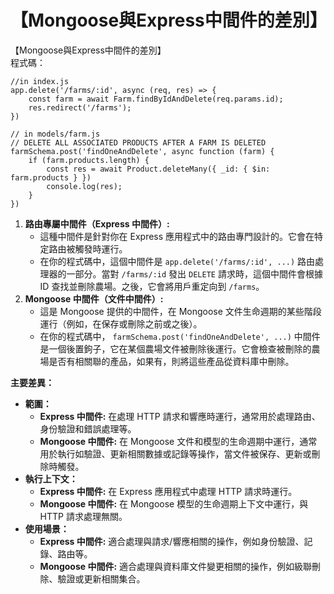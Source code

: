 # 【Mongoose與Express中間件的差別】   
【Mongoose與Express中間件的差別】   
程式碼：   
```
//in index.js
app.delete('/farms/:id', async (req, res) => {
    const farm = await Farm.findByIdAndDelete(req.params.id);
    res.redirect('/farms');
})

// in models/farm.js
// DELETE ALL ASSOCIATED PRODUCTS AFTER A FARM IS DELETED
farmSchema.post('findOneAndDelete', async function (farm) {
    if (farm.products.length) {
        const res = await Product.deleteMany({ _id: { $in: farm.products } })
        console.log(res);
    }
})

```
1. **路由專屬中間件（Express 中間件）:**   
    - 這種中間件是針對你在 Express 應用程式中的路由專門設計的。它會在特定路由被觸發時運行。   
    - 在你的程式碼中，這個中間件是 `app.delete('/farms/:id', ...)` 路由處理器的一部分。當對 `/farms/:id` 發出 `DELETE` 請求時，這個中間件會根據 ID 查找並刪除農場。之後，它會將用戶重定向到 `/farms`。   
2. **Mongoose 中間件（文件中間件）:**   
    - 這是 Mongoose 提供的中間件，在 Mongoose 文件生命週期的某些階段運行（例如，在保存或刪除之前或之後）。   
    - 在你的程式碼中， `farmSchema.post('findOneAndDelete', ...)` 中間件是一個後置鉤子，它在某個農場文件被刪除後運行。它會檢查被刪除的農場是否有相關聯的產品，如果有，則將這些產品從資料庫中刪除。   
   
**主要差異：**   
- **範圍：**   
    - **Express 中間件:** 在處理 HTTP 請求和響應時運行，通常用於處理路由、身份驗證和錯誤處理等。   
    - **Mongoose 中間件:** 在 Mongoose 文件和模型的生命週期中運行，通常用於執行如驗證、更新相關數據或記錄等操作，當文件被保存、更新或刪除時觸發。   
- **執行上下文：**   
    - **Express 中間件:** 在 Express 應用程式中處理 HTTP 請求時運行。   
    - **Mongoose 中間件:** 在 Mongoose 模型的生命週期上下文中運行，與 HTTP 請求處理無關。   
- **使用場景：**   
    - **Express 中間件:** 適合處理與請求/響應相關的操作，例如身份驗證、記錄、路由等。   
    - **Mongoose 中間件:** 適合處理與資料庫文件變更相關的操作，例如級聯刪除、驗證或更新相關集合。   
